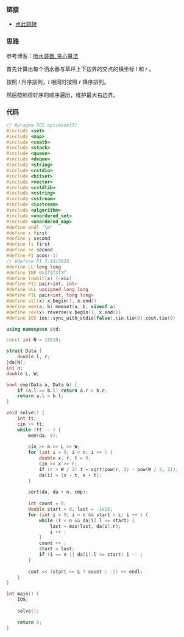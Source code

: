 ### 链接

- [点此跳转](https://vjudge.net/problem/LibreOJ-10002#author=0)



### 思路

参考博客：[喷水装置_贪心算法](https://blog.csdn.net/zeroheitao/article/details/110428735?ops_request_misc=%257B%2522request%255Fid%2522%253A%2522166875718516782412583268%2522%252C%2522scm%2522%253A%252220140713.130102334..%2522%257D&request_id=166875718516782412583268&biz_id=0&utm_medium=distribute.pc_search_result.none-task-blog-2~all~top_click~default-1-110428735-null-null.142^v65^control,201^v3^control_2,213^v2^t3_control2&utm_term=%E5%96%B7%E6%B0%B4%E8%A3%85%E7%BD%AE)

首先计算出每个洒水器与草坪上下边界的交点的横坐标 $l$ 和 $r$ 。

按照 $l$ 升序排列，$l$ 相同时按照 $r$ 降序排列。

然后按照排好序的顺序遍历，维护最大右边界。



### 代码

```cpp
// #pragma GCC optimize(3)
#include <set>
#include <map>
#include <cmath>
#include <stack>
#include <queue>
#include <deque>
#include <string>
#include <cstdio>
#include <bitset>
#include <vector>
#include <cstdlib>
#include <cstring>
#include <sstream>
#include <iostream>
#include <algorithm>
#include <unordered_set>
#include <unordered_map>
#define endl '\n'
#define x first
#define y second
#define fi first
#define se second
#define PI acos(-1)
// #define PI 3.1415926
#define LL long long
#define INF 0x3f3f3f3f
#define lowbit(x) (-x&x)
#define PII pair<int, int>
#define ULL unsigned long long
#define PIL pair<int, long long>
#define all(x) x.begin(), x.end()
#define mem(a, b) memset(a, b, sizeof a)
#define rev(x) reverse(x.begin(), x.end())
#define IOS ios::sync_with_stdio(false),cin.tie(0),cout.tie(0)

using namespace std;

const int N = 15010;

struct Data {
	double l, r;
}da[N];
int n;
double L, W;

bool cmp(Data a, Data b) {
	if (a.l == b.l) return a.r > b.r;
	return a.l < b.l;
}

void solve() {
	int tt;
    cin >> tt;
    while (tt -- ) {
    	mem(da, 0);
    	
    	cin >> n >> L >> W;
    	for (int i = 0; i < n; i ++ ) {
    		double x, r, t = 0;
    		cin >> x >> r;
    		if (r > W / 2) t = sqrt(pow(r, 2) - pow(W / 2, 2));
    		da[i] = {x - t, x + t};
    	}
    	
    	sort(da, da + n, cmp);
    	
    	int count = 0;
    	double start = 0, last = -1e18;
    	for (int i = 0; i < n && start < L; i ++ ) {
    		while (i < n && da[i].l <= start) {
    			last = max(last, da[i].r);
    			i ++ ;
    		}
    		count ++ ;
    		start = last;
    		if (i == n || da[i].l <= start) i -- ;
    	}
    	
    	cout << (start >= L ? count : -1) << endl;
    }
}

int main() {
	IOS;
	
	solve();
	
	return 0;
}
```

